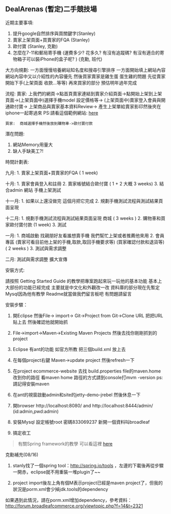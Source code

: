 ## DealArenas (暫定)二手競技場

近期主要事項:
1. 提升google自然排序與買關鍵字(Stanley)
2. 賣家上架頁面+買賣家的FQA (Stanley)
3. 歐付寶 (Stanley, 克勳)
4. 怎麼在7-11和郵局寄手機 (運費多少?  花多久? 有沒有追蹤碼? 有沒有適合的寄物箱子可以裝iPhone的盒子呢? ) (克勳, 班代)

大方向規劃:
一方面慢慢培養網站知名度和搜尋引擎排序  一方面開始填上網站內容  網站內容中又以介紹性的內容優先  然後買家賣家是雞生蛋 蛋生雞的問題  先從賣家開始下手(上架頁面 收款...等等) 再來買家的部分  預估明年過年完成

流程:
    賣家: 上我們的網頁->點首頁賣家連結到賣家介紹頁面->點開始上架到上架頁面->(上架頁面中)選擇手機model 設定價格等-> (上架頁面中)賣家登入會員與開通歐付寶-> 上架商品與賣家基本資料Review-> 產生上架單給賣家影印然後夾在iphone一起寄過來
PS:請看這個範例網站: [here](http://glyde.com/)

    買家:  商城選擇手機然後放到購物車->歐付寶付款

潛在問題:
1. 網站Memory用量大
2. 缺人手缺美工?!

時間計劃表:

九月: 
	1. 賣家上架頁面+買賣家的FQA ( 1 week)
	
十月: 	1. 賣家會員登入和註冊 
	2. 賣家帳號結合歐付寶 ( 1 + 2  大概 3 weeks)
	3. 結合admin 網站 手機上架測試

十一月:
	1. 如果以上還沒做完  這個月把它完成
	2. 規劃手機測試流程與測試結果頁面呈現 

十二月:
	1. 規劃手機測試流程與測試結果頁面呈現 商城 ( 3 weeks )
	2. 購物車和買家歐付寶付款 (1 week)
	3. 測試 

一月:
	1. 商城啟動  找親朋好友看誰想賣手機 我們幫忙上架或者推薦他來用
	2. 會員專區 (賣家可看目前他上架的手機,取款,取回手機要求等) (買家確認付款和退貨等) ( 2 weeks )
	3. 測試與需求調整

二月:
	測試與需求調整 擴大宣傳

安裝方式:

請按照 Getting Started Guide 的教學把專案跑起來玩一玩他的基本功能 基本上大部份的功能已經完成 主要就是中文化和外觀改一改 資料庫的部分現在先暫定Mysql因為他有教學 Readme就當做我們留言板吧 有問題請留言
																	       
安裝步驟：
1. 開Eclipse 然後File-> import-> Git->Project from Git->Clone URL 把把URL貼上去 然後確認他就開始抓

2. File->import->Maven->Existing Maven Projects 然後去找你剛剛抓到的project

3. Eclipse 有ant的功能 如官方所教 把三個build.xml 放上去

4. 在每個project右鍵 Maven->update project 然後refresh一下

5. 在project ecommerce-website 去找 build.properties file的maven.home 改到你的路徑 看maven home 路徑的方式請到console打mvm -version 	   ps:請記得安裝maven

6. 在ant的視窗啟動admin和site的jetty-demo-jrebel 然後休息一下

7. 開browser http://localhost:8080/    and http://localhost:8444/admin/  (id:admin,pwd:admin)

8. 安裝Mysql 設定帳號root 密碼833069237 新開一個資料叫broadleaf

9. 搞定收工

>有關Spring framework的教學 可以看這裡 [here](http://openhome.cc/Gossip/SpringGossip/)
	
克勳補充(08/16)

1. stanly找了一個spring tool：http://spring.io/tools ，左邊的下載後再從步驟一開赤，eclipse就不用重裝一堆plugin了~~

2. project import後左上角有個M表示project已經是maven project了，但我的狀況是porm.xml會少掉jdk.tools的dependency

如果遇到此情況，請在porm.xml增加dependency，參考資料：http://forum.broadleafcommerce.org/viewtopic.php?f=14&t=2321
																		
